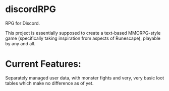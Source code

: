 # discordRPG
RPG for Discord.

This project is essentially supposed to create a text-based MMORPG-style game (specifically taking inspiration from aspects of Runescape), playable by any and all.

# Current Features:

Separately managed user data, with monster fights and very, very basic loot tables which make no difference as of yet.

